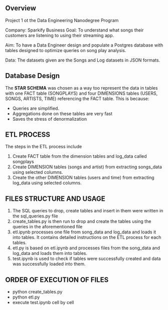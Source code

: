 ## Overview
Project 1 ot the Data Engineering Nanodegree Program

Company: Sparkify
Business Goal: To understand what songs their customers are listening to using their streaming app.

Aim: To have a Data Engineer design and populate a Postgres database with tables designed to optimize queries on song play analysis.

Data: The datasets given are the Songs and Log datasets in JSON formats.

## Database Design
The **STAR SCHEMA** was chosen as a way too represent the data in tables with one FACT table (SONGPLAYS) and four DIMENSIONS tables (USERS, SONGS, ARTISTS, TIME) referencing the FACT table. This is because:
 - Queries are simplified.
 - Aggregations done on these tables are very fast
 - Saves the stress of denormalization

## ETL PROCESS
The steps in the ETL process include
1. Create FACT table from the dimension tables and log_data called songplays
2. Create DIMENSION tables (songs and artist) from extracting songs_data using selected columns.
3. Create the other DIMENSION tables (users and time) from extracting log_data using selected columns.

## FILES STRUCTURE AND USAGE
1. The SQL queries to drop, create tables and insert in them were written in the sql_queries.py file
2. create_tables.py is then run to drop and create the tables using the queries in the aforementioned file
3. etl.ipynb processes one file from song_data and log_data and loads it into tables. It contains detailed instructions on the ETL process for each tables.
4. etl.py is based on etl.ipynb and processes files from the song_data and log_data and loads them into tables.
5. test.ipynb is used to check if tables were successfully created and data was successfully loaded into them.

## ORDER OF EXECUTION OF FILES
- python create_tables.py
- python etl.py
- execute test.ipynb cell by cell
